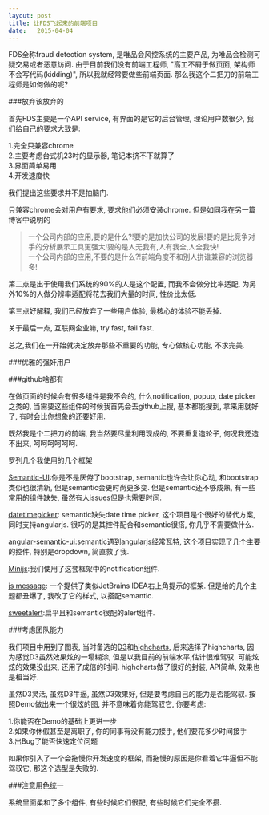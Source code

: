 ```yaml
---
layout: post
title: 让FDS飞起来的前端项目
date:   2015-04-04
---
```


FDS全称fraud detection system, 是唯品会风控系统的主要产品, 为唯品会检测可疑交易或者恶意访问.
由于目前我们没有前端工程师, "高工不屑于做页面, 架构师不会写代码(kidding)", 所以我就经常要做些前端页面.
那么我这个二把刀的前端工程师是如何做的呢?

###放弃该放弃的

首先FDS主要是一个API service, 有界面的是它的后台管理, 理论用户数很少, 我们给自己的要求大致是:

1.完全只兼容chrome  
2.主要考虑台式机23吋的显示器, 笔记本挤不下就算了  
3.界面简单易用  
4.开发速度快

我们提出这些要求并不是拍脑门.

只兼容chrome会对用户有要求, 要求他们必须安装chrome. 但是如同我在另一篇博客中说明的

>一个公司内部的应用,要的是什么?!要的是加快公司的发展!要的是比竞争对手的分析展示工具更强大!要的是人无我有,人有我全,人全我快!  
一个公司内部的应用,不要的是什么?!前端角度不和别人拼谁兼容的浏览器多!

第二点是出于使用我们系统的90%的人是这个配置, 而我不会做分比率适配, 为另外10%的人做分辨率适配将花去我们大量的时间, 性价比太低.

第三点好解释, 我们已经放弃了一些用户体验, 最核心的体验不能丢掉.

关于最后一点, 互联网企业嘛, try fast, fail fast.

总之,我们在一开始就决定放弃那些不重要的功能, 专心做核心功能, 不求完美.

###优雅的强奸用户

###github啥都有

在做页面的时候会有很多组件是我不会的, 什么notification, popup, date picker之类的, 当需要这些组件的时候我首先会去github上搜,
基本都能搜到, 拿来用就好了, 有时会比你想象的还要好用.

既然我是个二把刀的前端, 我当然要尽量利用现成的, 不要重复造轮子, 何况我还造不出来, 呵呵呵呵呵呵.

罗列几个我使用的几个框架

[Semantic-UI](http://semantic-ui.com):你是不是厌倦了bootstrap, semantic也许会让你心动, 和bootstrap类似也很清新, 但是semantic会更时尚更多变.
但是semantic还不够成熟, 有一些常用的组件缺失, 虽然有人issues但是也需要时间.

[datetimepicker](https://github.com/xdan/datetimepicker): semantic缺失date time picker, 这个项目是个很好的替代方案,
同时支持angularjs. 很巧的是其控件配合和semantic很搭, 你几乎不需要做什么.

[angular-semantic-ui](https://github.com/angularify/angular-semantic-ui):semantic遇到angularjs经常瓦特,
这个项目实现了几个主要的控件, 特别是dropdown, 简直救了我.

[Minijs](http://www.minijs.com/):我们使用了这套框架中的notification组件.

[js message](http://dhtmlx.github.io/message/): 一个提供了类似JetBrains IDEA右上角提示的框架.
但是给的几个主题都丑爆了, 我改了它的样式, 以搭配semantic.

[sweetalert](http://tristanedwards.me/sweetalert):扁平且和semantic很配的alert组件.

###考虑团队能力

我们项目中用到了图表, 当时备选的[D3](http://d3js.org/)和[highcharts](http://www.highcharts.com/),
后来选择了highcharts, 因为感觉D3虽然效果炫的一塌糊涂, 但是以我目前的前端水平,估计很难驾驭. 可能炫炫的效果没出来, 还用了成倍的时间.
highcharts做了很好的封装, API简单, 效果也是相当好.

虽然D3灵活, 虽然D3牛逼, 虽然D3效果好, 但是要考虑自己的能力是否能驾驭. 按照Demo做出来一个很炫的图, 并不意味着你能驾驭它, 你要考虑:

1.你能否在Demo的基础上更进一步  
2.如果你休假甚至是离职了, 你的同事有没有能力接手, 他们要花多少时间接手  
3.出Bug了能否快速定位问题  

如果你引入了一个会拖慢你开发速度的框架, 而拖慢的原因是你看着它牛逼但不能驾驭它, 那这个选型是失败的.

###注意用色统一

系统里面柔和了多个组件, 有些时候它们很配, 有些时候它们完全不搭.
